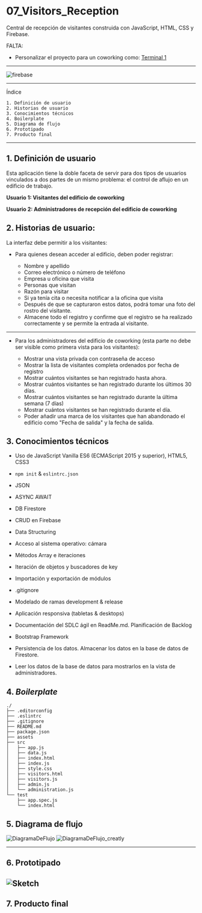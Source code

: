 # 07_Visitors_Reception

Central de recepción de visitantes construida con JavaScript, HTML, CSS y Firebase.

FALTA:

- Personalizar el proyecto para un coworking como: [Terminal 1](https://terminal1.mx/)

---

![firebase](https://media.giphy.com/media/9YK1vUKyYmGUEsCtmC/giphy.gif)

---

Índice

    1. Definición de usuario
    2. Historias de usuario
    3. Conocimientos técnicos
    4. Boilerplate
    5. Diagrama de flujo
    6. Prototipado
    7. Producto final

---

## 1. Definición de usuario

Esta aplicación tiene la doble faceta de servir para dos tipos de usuarios vinculados a dos partes de un mismo problema: el control de aflujo en un edificio de trabajo.

**Usuario 1: Visitantes del edificio de coworking**

**Usuario 2: Administradores de recepción del edificio de coworking**

## 2. Historias de usuario:

La interfaz debe permitir a los visitantes:

- Para quienes desean acceder al edificio, deben poder registrar:

  - Nombre y apellido
  - Correo electrónico o número de teléfono
  - Empresa u oficina que visita
  - Personas que visitan
  - Razón para visitar
  - Si ya tenía cita o necesita notificar a la oficina que visita
  - Después de que se capturaron estos datos, podrá tomar una foto del rostro del visitante.
  - Almacene todo el registro y confirme que el registro se ha realizado correctamente y se permite la entrada al visitante.

---

- Para los administradores del edificio de coworking (esta parte no debe ser visible como primera vista para los visitantes):

  - Mostrar una vista privada con contraseña de acceso
  - Mostrar la lista de visitantes completa ordenados por fecha de registro
  - Mostrar cuántos visitantes se han registrado hasta ahora.
  - Mostrar cuántos visitantes se han registrado durante los últimos 30 días.
  - Mostrar cuántos visitantes se han registrado durante la última semana (7 días)
  - Mostrar cuántos visitantes se han registrado durante el día.
  - Poder añadir una marca de los visitantes que han abandonado el edificio como "Fecha de salida" y la fecha de salida.

## 3. Conocimientos técnicos

- Uso de JavaScript Vanilla ES6 (ECMAScript 2015 y superior), HTML5, CSS3

- `npm init` & `eslintrc.json`

- JSON

- ASYNC AWAIT

- DB Firestore

- CRUD en Firebase

- Data Structuring

- Acceso al sistema operativo: cámara

- Métodos Array e iteraciones

- Iteración de objetos y buscadores de key

- Importación y exportación de módulos

- .gitignore

- Modelado de ramas development & release

- Aplicación responsiva (tabletas & desktops)

- Documentación del SDLC ágil en ReadMe.md. Planificación de Backlog

- Bootstrap Framework

- Persistencia de los datos. Almacenar los datos en la base de datos de Firestore.

- Leer los datos de la base de datos para mostrarlos en la vista de administradores.

## 4. _Boilerplate_

```text
./
├── .editorconfig
├── .eslintrc
├── .gitignore
├── README.md
├── package.json
├── assets
├── src
│   ├── app.js
│   ├── data.js
│   ├── index.html
│   ├── index.js
│   ├── style.css
│   ├── visitors.html
│   ├── visitors.js
│   ├── admin.js
│   └── administration.js
└── test
    ├── app.spec.js
    └── index.html
```

## 5. Diagrama de flujo

![DiagramaDeFlujo](./assets/flowchart.jpg)
![DiagramaDeFlujo_creatly](./assets/flujo_visitors.jpg)

---

## 6. Prototipado

## ![Sketch](./assets/sketch.jpg)

## 7. Producto final
